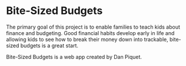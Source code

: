 # Bite-Sized Budgets
The primary goal of this project is to enable families to teach kids about finance and budgeting. Good financial habits develop early in life and allowing kids to see how to break their money down into trackable, bite-sized budgets is a great start.

Bite-Sized Budgets is a web app created by Dan Piquet.

<!-- 


## Table of Contents
* [Technologies Used](#technologiesused)
* [How to locally run There and Back Again](#run)
* [How to use There and Back Again](#use)

## <a name="technologiesused"></a>Technologies Used

* Javascript
* JSON
* HTML
* CSS
* Node.js
* Axios
* Express


## <a name="run"></a>How to locally run Bite-Sized Budgets

Bite-Sized Budgets has not yet been deployed, so here is how to run the app locally on your machine.

 * Clone this repo
 Install npm in the project folder
    * `npm install`
 * Run nodemon
   * `nodemon`
 * Open index.html with the LiveServer extension in VSCode

### Run the There and Back Again Flask App

  * Set up and activate a python virtualenv, and install all dependencies:
    * `pip install -r requirements.txt`
  * Make sure you have PostgreSQL running. Create a new database in psql named lotr:
	* `psql`
  	* `CREATE DATABASE lotr;`
  * Create the tables in your database:
    * `python -i model.py`
    * While in interactive mode, create tables: `db.create_all()`
    * Seed the crimes table with crime latitudes and longitudes: `CrimePoints.seed_points()`
  * Now, quit interactive mode. Start up the flask server:
    * `python server.py`
  * Go to localhost:9000 to see the web app


## <a name="use"></a>How to use There and Back Again

###Enter starting point and destination, then click `Find a Path`
Two routes will appear on the map. The red route is the regular walking route returned by the MapBox Directions API. The golden route is the custom route returned from OSRM that routes the pedestrian around paths with high crime density.

The walking directions will also slide down at this time. 

![There and Back Again Route and Directions](/static/routed.png)

###Press the `Generate Heat Map` button
This button will query the database for all the crime occurrences in the bounding box of the current route. It will display these points as a heat map overlaying the map. Press 'Hide Heat Map' to make the heat map go away.

![There and Back Again Heat Map](/static/heatmap.png)

###Press the `View Crime Density Graph` button
This button will query the database for all points within 5 meters of the safe route, and represent that data as a graph to the user. This graph shows the user how the crime density changes throughout the course of their journey.

![There and Back Again Graph](/static/graph.png)

## <a name="author"></a>Author
Amanda Meurer is a software engineer in San Francisco, CA.
 -->
